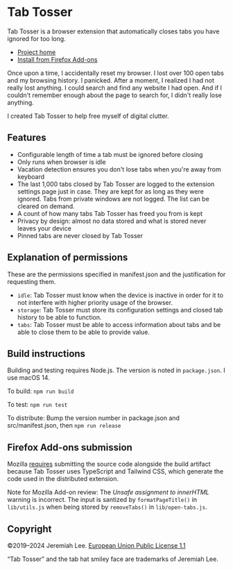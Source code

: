 # Tab Tosser

Tab Tosser is a browser extension that automatically closes tabs you have ignored for too long.

- [Project home](https://www.jeremiahlee.com/tab-tosser/)
- [Install from Firefox Add-ons](https://addons.mozilla.org/en-US/firefox/addon/tab-tosser/)

Once upon a time, I accidentally reset my browser. I lost over 100 open tabs and my browsing history. I panicked. After a moment, I realized I had not really lost anything. I could search and find any website I had open. And if I couldn't remember enough about the page to search for, I didn't really lose anything.

I created Tab Tosser to help free myself of digital clutter.

## Features

- Configurable length of time a tab must be ignored before closing
- Only runs when browser is idle
- Vacation detection ensures you don't lose tabs when you're away from keyboard
- The last 1,000 tabs closed by Tab Tosser are logged to the extension settings page just in case. They are kept for as long as they were ignored. Tabs from private windows are not logged. The list can be cleared on demand.
- A count of how many tabs Tab Tosser has freed you from is kept
- Privacy by design: almost no data stored and what is stored never leaves your device
- Pinned tabs are never closed by Tab Tosser

## Explanation of permissions

These are the permissions specified in manifest.json and the justification for requesting them.

- `idle`: Tab Tosser must know when the device is inactive in order for it to not interfere with higher priority usage of the browser.
- `storage`: Tab Tosser must store its configuration settings and closed tab history to be able to function.
- `tabs`: Tab Tosser must be able to access information about tabs and be able to close them to be able to provide value.

## Build instructions

Building and testing requires Node.js. The version is noted in `package.json`. I use macOS 14.

To build: `npm run build`

To test: `npm run test`

To distribute: Bump the version number in package.json and src/manifest.json, then `npm run release`

## Firefox Add-ons submission

Mozilla [requires](https://extensionworkshop.com/documentation/publish/source-code-submission/) submitting the source code alongside the build artifact because Tab Tosser uses TypeScript and Tailwind CSS, which generate the code used in the distributed extension.

Note for Mozilla Add-on review: The _Unsafe assignment to innerHTML_ warning is incorrect. The input is santized by `formatPageTitle()` in `lib/utils.js` when being stored by `removeTabs()` in `lib/open-tabs.js`.

## Copyright

©2019–2024 Jeremiah Lee. [European Union Public License 1.1](LICENSE.md)

“Tab Tosser” and the tab hat smiley face are trademarks of Jeremiah Lee.
